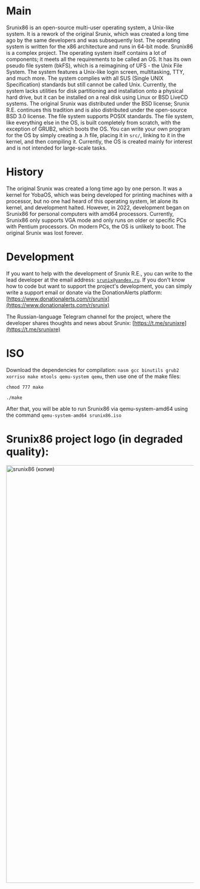 
# Main

Srunix86 is an open-source multi-user operating system, a Unix-like system. It is a rework of the original Srunix, which was created a long time ago by the same developers and was subsequently lost.
The operating system is written for the x86 architecture and runs in 64-bit mode.
Srunix86 is a complex project. The operating system itself contains a lot of components; it meets all the requirements to be called an OS. It has its own pseudo file system (bkFS), which is a reimagining of UFS - the Unix File System. The system features a Unix-like login screen, multitasking, TTY, and much more. The system complies with all SUS (Single UNIX Specification) standards but still cannot be called Unix.
Currently, the system lacks utilities for disk partitioning and installation onto a physical hard drive, but it can be installed on a real disk using Linux or BSD LiveCD systems. The original Srunix was distributed under the BSD license; Srunix R.E. continues this tradition and is also distributed under the open-source BSD 3.0 license. The file system supports POSIX standards. The file system, like everything else in the OS, is built completely from scratch, with the exception of GRUB2, which boots the OS. You can write your own program for the OS by simply creating a .h file, placing it in `src/`, linking to it in the kernel, and then compiling it. Currently, the OS is created mainly for interest and is not intended for large-scale tasks.

# History 

The original Srunix was created a long time ago by one person. It was a kernel for YobaOS, which was being developed for printing machines with a processor, but no one had heard of this operating system, let alone its kernel, and development halted. However, in 2022, development began on Srunix86 for personal computers with amd64 processors. Currently, Srunix86 only supports VGA mode and only runs on older or specific PCs with Pentium processors. On modern PCs, the OS is unlikely to boot. The original Srunix was lost forever.

# Development

If you want to help with the development of Srunix R.E., you can write to the lead developer at the email address: [`srunix@yandex.ru`](mailto:srunix@yandex.ru). If you don't know how to code but want to support the project's development, you can simply write a support email or donate via the DonationAlerts platform:
[https://www.donationalerts.com/r/srunix](https://www.donationalerts.com/r/srunix)

The Russian-language Telegram channel for the project, where the developer shares thoughts and news about Srunix:
[https://t.me/srunixre](https://t.me/srunixre)

# ISO

Download the dependencies for compilation: `nasm gcc binutils grub2 xorriso make mtools qemu-system qemu`, then use one of the make files:

`chmod 777 make`

`./make`

After that, you will be able to run Srunix86 via qemu-system-amd64 using the command `qemu-system-amd64 srunix86.iso`


# Srunix86 project logo (in degraded quality):



<img width="1154" height="1121" alt="srunix86 (копия)" src="https://github.com/user-attachments/assets/7d5b2361-60b9-43c4-8884-901fb4037eeb" />
